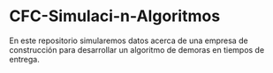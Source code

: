 # CFC-Simulaci-n-Algoritmos
En este repositorio simularemos datos acerca de una empresa de construcción para desarrollar un algoritmo de demoras en tiempos de entrega.
